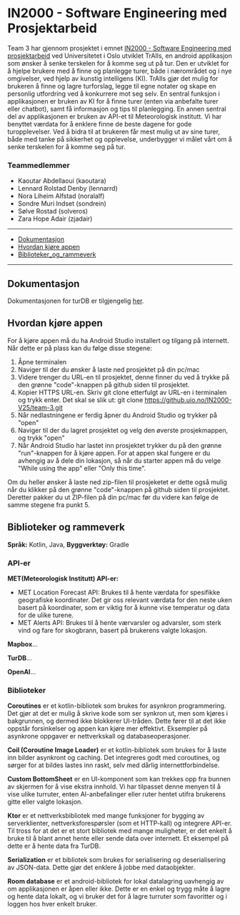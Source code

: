 # IN2000 - Software Engineering med Prosjektarbeid

Team 3 har gjennom prosjektet i emnet [IN2000 - Software Engineering med prosjektarbeid](https://www.uio.no/studier/emner/matnat/ifi/IN2000/) ved Universitetet i Oslo utviklet TrAIls, en android applikasjon som ønsker å senke terskelen for å komme seg ut på tur. Den er utviklet for å hjelpe brukere med å finne og planlegge turer, både i nærområdet og i nye omgivelser, ved hjelp av kunstig intelligens (KI). TrAIls gjør det mulig for brukeren å finne og lagre turforslag, legge til egne notater og skape en personlig utfordring ved å konkurrere mot seg selv. En sentral funksjon i applikasjonen er bruken av KI for å finne turer (enten via anbefalte turer eller chatbot), samt få informasjon og tips til planlegging. En annen sentral del av applikasjonen er bruken av API-et til Meteorologisk institutt. Vi har benyttet værdata for å enklere finne de beste dagene for gode turopplevelser. Ved å bidra til at brukeren får mest mulig ut av sine turer, både med tanke på sikkerhet og opplevelse, underbygger vi målet vårt om å senke terskelen for å komme seg på tur.

### Teammedlemmer
* Kaoutar Abdellaoui (kaoutara)
* Lennard Rolstad Denby (lennarrd)
* Nora Liheim Alfstad (noralalf)
* Sondre Muri Indset (sondrein)
* Sølve Rostad (solveros)
* Zara Hope Adair (zjadair)

***

* [Dokumentasjon](#dokumentasjon)
* [Hvordan kjøre appen](#hvordan-kjøre-appen)
* [Biblioteker_og_rammeverk](#biblioteker-og-rammeverk)

***

## Dokumentasjon
Dokumentasjonen for turDB er tilgjengelig [her](http://turdb.info.gf:3000).

## Hvordan kjøre appen
For å kjøre appen må du ha Android Studio installert og tilgang på internett. Når dette er på plass kan du følge disse stegene:
1. Åpne terminalen
2. Naviger til der du ønsker å laste ned prosjektet på din pc/mac
3. Videre trenger du URL-en til prosjektet, denne finner du ved å trykke på den grønne "code"-knappen på github siden til prosjektet.
4. Kopier HTTPS URL-en. Skriv git clone etterfulgt av URL-en i terminalen og trykk enter. Det skal se slik ut: git clone https://github.uio.no/IN2000-V25/team-3.git
5. Når nedlastningene er ferdig åpner du Android Studio og trykker på "open"
6. Naviger til der du lagret prosjektet og velg den øverste prosjekmappen, og trykk "open"
7. Når Android Studio har lastet inn prosjektet trykker du på den grønne "run"-knappen for å kjøre appen. For at appen skal fungere er du avhengig av å dele din lokasjon, så når du starter appen må du velge "While using the app" eller "Only this time".

Om du heller ønsker å laste ned zip-filen til prosjeketet er dette også mulig når du klikker på den grønne "code"-knappen på github siden til prosjektet. Deretter pakker du ut ZIP-filen på din pc/mac før du videre kan følge de samme stegene fra punkt 5.

## Biblioteker og rammeverk
**Språk:** Kotlin, Java, **Byggverktøy:** Gradle

### API-er
**MET(Meteorologisk Institutt) API-er:**
- MET Location Forecast API: Brukes til å hente værdata for spesifikke geografiske koordinater. Det gir oss relevant værdata for den neste uken basert på koordinater, som er viktig for å kunne vise temperatur og data for de ulike turene.
- MET Alerts API: Brukes til å hente værvarsler og advarsler, som sterk vind og fare for skogbrann, basert på brukerens valgte lokasjon.

**Mapbox**...

**TurDB**...

**OpenAI**...

### Biblioteker
**Coroutines** er et kotlin-bibliotek som brukes for asynkron programmering. Det gjør at det er mulig å skrive kode som ser synkron ut, men som kjøres i bakgrunnen, og dermed ikke blokkerer UI-tråden. Dette fører til at det ikke oppstår forsinkelser og appen kan kjøre mer effektivt. Eksempler på asynkrone oppgaver er nettverkskall og databaseoperasjoner.

**Coil (Coroutine Image Loader)** er et kotlin-bibliotek som brukes for å laste inn bilder asynkront og caching. Det integreres godt med coroutines, og sørger for at bildes lastes inn raskt, selv med dårlig internettforbindelse.

**Custom BottomSheet** er en UI-komponent som kan trekkes opp fra bunnen av skjermen for å vise ekstra innhold. Vi har tilpasset denne menyen til å vise ulike turruter, enten AI-anbefalinger eller ruter hentet utifra brukerens gitte eller valgte lokasjon.

**Ktor** er et nettverksbibliotek med mange funksjoner for bygging av serverklienter, nettverksforespørsler (som et HTTP-kall) og integrere API-er. Til tross for at det er et stort bibliotek med mange muligheter, er det enkelt å bruke til å blant annet hente eller sende data over internett. Et eksempel på dette er å hente data fra TurDB.

**Serialization** er et bibliotek som brukes for serialisering og deserialisering av JSON-data. Dette gjør det enklere å jobbe med dataobjekter.

**Room database** er et android-bibliotek for lokal datalagring uavhengig av om applikasjonen er åpen eller ikke. Dette er en enkel og trygg måte å lagre og hente data lokalt, og vi bruker det for å lagre turruter som favoritter og i loggen hos hver enkelt bruker.